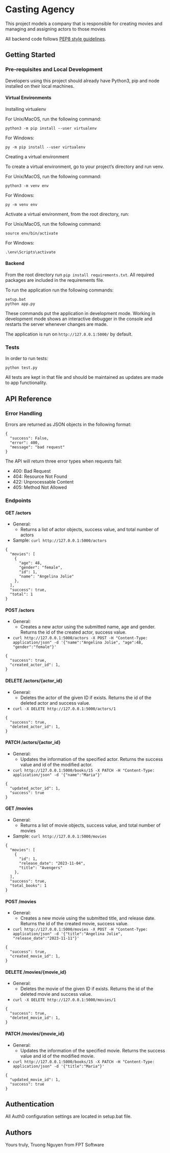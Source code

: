 # Casting Agency

This project models a company that is responsible for creating movies and managing and assigning actors to those movies

All backend code follows [PEP8 style guidelines](https://www.python.org/dev/peps/pep-0008/).

## Getting Started

### Pre-requisites and Local Development

Developers using this project should already have Python3, pip and node installed on their local machines.

#### Virtual Environments

Installing virtualenv

For Unix/MacOS, run the following command:

```
python3 -m pip install --user virtualenv
```

For Windows:

```
py -m pip install --user virtualenv
```

Creating a virtual environment

To create a virtual environment, go to your project’s directory and run venv.

For Unix/MacOS, run the following command:

```
python3 -m venv env
```

For Windows:

```
py -m venv env
```

Activate a virtual environment, from the root directory, run:

For Unix/MacOS, run the following command:

```
source env/bin/activate
```

For Windows:

```
.\env\Scripts\activate
```

#### Backend

From the root directory run `pip install requirements.txt`. All required packages are included in the requirements file.

To run the application run the following commands:

```
setup.bat
python app.py
```

These commands put the application in development mode. Working in development mode shows an interactive debugger in the console and restarts the server whenever changes are made.

The application is run on `http://127.0.0.1:5000/` by default.

### Tests

In order to run tests:

```
python test.py
```

All tests are kept in that file and should be maintained as updates are made to app functionality.

## API Reference

### Error Handling

Errors are returned as JSON objects in the following format:

```
{
  "success": False,
  "error": 400,
  "message": "bad request"
}
```

The API will return three error types when requests fail:

- 400: Bad Request
- 404: Resource Not Found
- 422: Unprocessable Content
- 405: Method Not Allowed

### Endpoints

#### GET /actors

- General:
  - Returns a list of actor objects, success value, and total number of actors
- Sample: `curl http://127.0.0.1:5000/actors`

```
{
  "movies": [
    {
      "age": 48,
      "gender": "female",
      "id": 1,
      "name": "Angelina Jolie"
    },
  ],
  "success": true,
  "total": 1
}
```

#### POST /actors

- General:
  - Creates a new actor using the submitted name, age and gender. Returns the id of the created actor, success value.
- `curl http://127.0.0.1:5000/actors -X POST -H "Content-Type: application/json" -d '{"name":"Angelina Jolie", "age":48, "gender":"female"}'`

```
{
  "success": true,
  "created_actor_id": 1,
}
```

#### DELETE /actors/{actor_id}

- General:
  - Deletes the actor of the given ID if exists. Returns the id of the deleted actor and success value.
- `curl -X DELETE http://127.0.0.1:5000/actors/1`

```
{
  "success": true,
  "deleted_actor_id": 1,
}
```

#### PATCH /actors/{actor_id}

- General:
  - Updates the information of the specified actor. Returns the success value and id of the modified actor.
- `curl http://127.0.0.1:5000/books/15 -X PATCH -H "Content-Type: application/json" -d '{"name":"Maria"}'`

```
{
  "updated_actor_id": 1,
  "success": true
}
```

#### GET /movies

- General:
  - Returns a list of movie objects, success value, and total number of movies
- Sample: `curl http://127.0.0.1:5000/movies`

```
{
  "movies": [
    {
      "id": 1,
      "release_date": "2023-11-04",
      "title": "Avengers"
    },
  ],
  "success": true,
  "total_books": 1
}
```

#### POST /movies

- General:
  - Creates a new movie using the submitted title, and release date. Returns the id of the created movie, success value.
- `curl http://127.0.0.1:5000/movies -X POST -H "Content-Type: application/json" -d '{"title":"Angelina Jolie", "release_date":"2023-11-11"}'`

```
{
  "success": true,
  "created_movie_id": 1,
}
```

#### DELETE /movies/{movie_id}

- General:
  - Deletes the movie of the given ID if exists. Returns the id of the deleted movie and success value.
- `curl -X DELETE http://127.0.0.1:5000/movies/1`

```
{
  "success": true,
  "deleted_movie_id": 1,
}
```

#### PATCH /movies/{movie_id}

- General:
  - Updates the information of the specified movie. Returns the success value and id of the modified movie.
- `curl http://127.0.0.1:5000/books/15 -X PATCH -H "Content-Type: application/json" -d '{"title":"Maria"}'`

```
{
  "updated_movie_id": 1,
  "success": true
}
```

## Authentication

All Auth0 configuration settings are located in setup.bat file.

## Authors

Yours truly, Truong Nguyen from FPT Software
